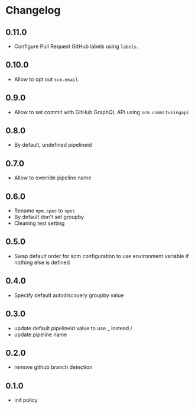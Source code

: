 # Changelog

## 0.11.0

* Configure Pull Request GitHub labels using `labels`.

## 0.10.0

* Allow to opt out `scm.email`.

## 0.9.0

* Allow to set commit with GitHub GraphQL API using `scm.commitusingapi`

## 0.8.0

* By default, undefined pipelineid

## 0.7.0

* Allow to override pipeline name

## 0.6.0

* Rename `npm.spec` to `spec`
* By default don't set groupby
* Cleaning test setting

## 0.5.0

* Swap default order for scm configuration to use environment variable if nothing else is defined

## 0.4.0

* Specify default autodiscovery groupby value

## 0.3.0

* update default pipelineid value to use _ instead /
* update pipeline name

## 0.2.0

* remove github branch detection

## 0.1.0

* init policy

